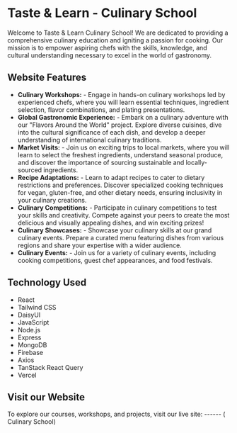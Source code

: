 # Taste & Learn - Culinary School #

Welcome to Taste & Learn Culinary School! We are dedicated to providing a comprehensive culinary education and igniting a passion for cooking. Our mission is to empower aspiring chefs with the skills, knowledge, and cultural understanding necessary to excel in the world of gastronomy.

## Website Features ##

* **Culinary Workshops:** - Engage in hands-on culinary workshops led by experienced chefs, where you will learn essential techniques, ingredient selection, flavor combinations, and plating presentations.
* **Global Gastronomic Experience:** - Embark on a culinary adventure with our "Flavors Around the World" project. Explore diverse cuisines, dive into the cultural significance of each dish, and develop a deeper understanding of international culinary traditions.
* **Market Visits:** - Join us on exciting trips to local markets, where you will learn to select the freshest ingredients, understand seasonal produce, and discover the importance of sourcing sustainable and locally-sourced ingredients.
* **Recipe Adaptations:** - Learn to adapt recipes to cater to dietary restrictions and preferences. Discover specialized cooking techniques for vegan, gluten-free, and other dietary needs, ensuring inclusivity in your culinary creations.
* **Culinary Competitions:** - Participate in culinary competitions to test your skills and creativity. Compete against your peers to create the most delicious and visually appealing dishes, and win exciting prizes!
* **Culinary Showcases:** - Showcase your culinary skills at our grand culinary events. Prepare a curated menu featuring dishes from various regions and share your expertise with a wider audience.
* **Culinary Events:** - Join us for a variety of culinary events, including cooking competitions, guest chef appearances, and food festivals.

## Technology Used ##

* React
* Tailwind CSS
* DaisyUI
* JavaScript
* Node.js
* Express
* MongoDB
* Firebase
* Axios
* TanStack React Query
* Vercel

## Visit our Website ##

To explore our courses, workshops, and projects, visit our live site: ------ ( Culinary School)
